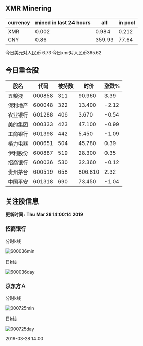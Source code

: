 ## XMR Minering

|currency|mined in last 24 hours|all|in pool|
|---|---|---|---|
|XMR|0.002|0.984|0.212|
|CNY|0.86|359.93|77.64|

今日美元对人民币 6.73	今日xmr对人民币365.62


## 今日重仓股 

|股名|代码|被持数|时价|涨跌%|
|---|---|---|---|---|
|五粮液|000858|311|90.960|3.39|
|保利地产|600048|322|13.400|-2.12|
|农业银行|601288|406|3.670|-0.54|
|美的集团|000333|423|47.100|-0.99|
|工商银行|601398|442|5.450|-1.09|
|格力电器|000651|504|45.780|0.39|
|伊利股份|600887|519|28.300|0.35|
|招商银行|600036|530|32.360|-0.12|
|贵州茅台|600519|658|806.810|2.32|
|中国平安|601318|690|73.450|-1.04|

## 关注股信息
**更新时间 : Thu Mar 28 14:00:14 2019**
### 招商银行 
分时k线

![600036min](http://image.sinajs.cn/newchart/min/n/sh600036.gif)

日k线

![600036day](http://image.sinajs.cn/newchart/daily/n/sh600036.gif)

### 京东方Ａ 
分时k线

![000725min](http://image.sinajs.cn/newchart/min/n/sz000725.gif)

日k线

![000725day](http://image.sinajs.cn/newchart/daily/n/sz000725.gif)

2019-03-28 14:00